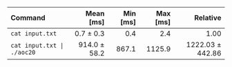 | Command | Mean [ms] | Min [ms] | Max [ms] | Relative |
|:---|---:|---:|---:|---:|
| `cat input.txt` | 0.7 ± 0.3 | 0.4 | 2.4 | 1.00 |
| `cat input.txt \| ./aoc20` | 914.0 ± 58.2 | 867.1 | 1125.9 | 1222.03 ± 442.86 |
